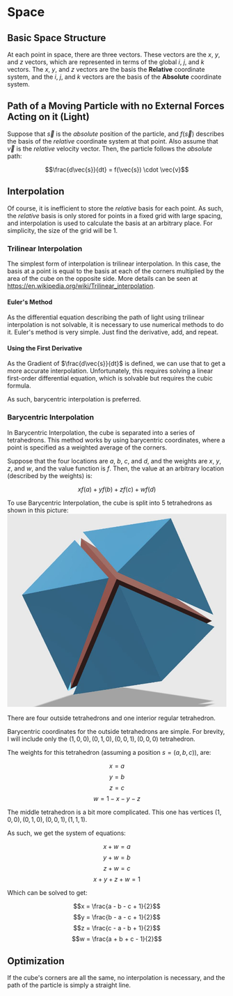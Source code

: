 <!-- markdownlint-disable no-inline-html no-bare-urls line-length header-increment -->

# Space

## Basic Space Structure

At each point in space, there are three vectors. These vectors are the $x$, $y$, and $z$ vectors, which are represented in terms of the global $i$, $j$, and $k$ vectors. The $x$, $y$, and $z$ vectors are the basis the **Relative** coordinate system, and the $i$, $j$, and $k$ vectors are the basis of the **Absolute** coordinate system.

## Path of a Moving Particle with no External Forces Acting on it (Light)

Suppose that $\vec{s}$ is the *absolute* position of the particle, and $f(\vec{s})$ describes the basis of the *relative* coordinate system at that point. Also assume that $\vec{v}$ is the *relative* velocity vector. Then, the particle follows the *absolute* path:

$$\frac{d\vec{s}}{dt} = f(\vec{s}) \cdot \vec{v}$$

## Interpolation

Of course, it is inefficient to store the *relative* basis for each point. As such, the *relative* basis is only stored for points in a fixed grid with large spacing, and interpolation is used to calculate the basis at an arbitrary place. For simplicity, the size of the grid will be $1$.

### Trilinear Interpolation

The simplest form of interpolation is trilinear interpolation. In this case, the basis at a point is equal to the basis at each of the corners multiplied by the area of the cube on the opposite side. More details can be seen at https://en.wikipedia.org/wiki/Trilinear_interpolation.

#### Euler's Method

As the differential equation describing the path of light using trilinear interpolation is not solvable, it is necessary to use numerical methods to do it. Euler's method is very simple. Just find the derivative, add, and repeat.

#### Using the First Derivative

As the Gradient of $\frac{d\vec{s}}{dt}$ is defined, we can use that to get a more accurate interpolation. Unfortunately, this requires solving a linear first-order differential equation, which is solvable but requires the cubic formula.

As such, barycentric interpolation is preferred.

### Barycentric Interpolation

In Barycentric Interpolation, the cube is separated into a series of tetrahedrons. This method works by using barycentric coordinates, where a point is specified as a weighted average of the corners.

Suppose that the four locations are $a$, $b$, $c$, and $d$, and the weights are $x$, $y$, $z$, and $w$, and the value function is $f$. Then, the value at an arbitrary location (described by the weights) is:

$$x f(a) + y f(b) + z f(c) + w f(d)$$

To use Barycentric Interpolation, the cube is split into 5 tetrahedrons as shown in this picture: ![Tetrahedron Split](cube.jpeg)

There are four outside tetrahedrons and one interior regular tetrahedron.

Barycentric coordinates for the outside tetrahedrons are simple. For brevity, I will include only the $(1, 0, 0), (0, 1, 0), (0, 0, 1), (0, 0, 0)$ tetrahedron.

The weights for this tetrahedron (assuming a position $s = (a, b, c)$), are:

$$x = a$$
$$y = b$$
$$z = c$$
$$w = 1 - x - y - z$$

The middle tetrahedron is a bit more complicated. This one has vertices $(1, 0, 0), (0, 1, 0), (0, 0, 1), (1, 1, 1)$.

As such, we get the system of equations:

$$x + w = a$$
$$y + w = b$$
$$z + w = c$$
$$x + y + z + w = 1$$

Which can be solved to get:

$$x = \frac{a - b - c + 1}{2}$$
$$y = \frac{b - a - c + 1}{2}$$
$$z = \frac{c - a - b + 1}{2}$$
$$w = \frac{a + b + c - 1}{2}$$

## Optimization

If the cube's corners are all the same, no interpolation is necessary, and the path of the particle is simply a straight line.
